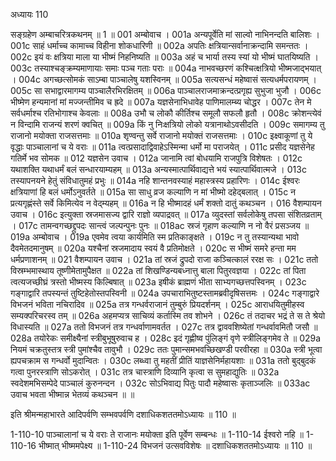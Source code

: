 अध्यायः 110

सङ्ग्रहेण अम्बाचरित्रकथनम् ॥ 1 ॥
001	अम्बोवाच ।
001a	अन्यपूर्वेति मां साल्वो नाभिनन्दति बालिशः ।
001c	साहं धर्माच्च कामाच्च विहीना शोकधारिणी ॥
002a	अपतिः क्षत्रियान्सर्वानाक्रन्दामि समन्ततः ।
002c	इयं वः क्षत्रिया माला या भीष्मं निहनिष्यति ॥
003a	अहं च भार्या तस्य स्यां यो भीष्मं घातयिष्यति ।
003c	तस्याश्चङ्क्रम्यमाणायाः समाः पञ्च गताः पराः ॥
004a	नाभवच्छरणं कश्चित्क्षत्रियो भीष्मजाद्भयात् ।
004c	अगच्छत्सोमकं साऽम्बा पाञ्चालेषु यशस्विनम् ॥
005a	सत्यसन्धं महेष्वासं सत्यधर्मपरायणम् ।
005c	सा सभाद्वारमागम्य पाञ्चालैरभिरक्षितम् ॥
006a	पाञ्चालराजमाक्रन्दत्प्रगृह्य सुभुजा भुजौ ।
006c	भीष्मेण हन्यमानां मां मज्जन्तीमिव च ह्रदे ॥
007a	यज्ञसेनाभिधावेह पाणिमालम्ब्य चोद्धर ।
007c	तेन मे सर्वधर्माश्च रतिभोगाश्च केवलाः ॥
008a	उभौ च लोकौ कीर्तिश्च समूलौ सफलौ हृतौ ।
008c	क्रोशन्त्येवं न विन्दामि राजन्यं शरणं क्वचित् ॥
009a	किं नु निःक्षत्रियो लोको यत्रानाथोऽवसीदति ।
009c	समागम्य तु राजानो मयोक्ता राजसत्तमाः ॥
010a	शृण्वन्तु सर्वे राजानो मयोक्तं राजसत्तमाः ।
010c	इक्ष्वाकूणां तु ये वृद्धाः पाञ्चालानां च ये वराः ॥
011a	त्वत्प्रसादाद्विवाहेऽस्मिन्मा धर्मो मा पराजयेत् ।
011c	प्रसीद यज्ञसेनेह गतिर्मे भव सोमक ॥
012	यज्ञसेन उवाच ।
012a	जानामि त्वां बोधयामि राजपुत्रि विशेषतः ।
012c	यथाशक्ति यथाधर्मं बलं सन्धारयाम्यहम् ॥
013a	अन्यस्मात्पार्थिवाद्यत्ते भयं स्यात्पार्थिवात्मजे ।
013c	तस्यापनयने हेतुं संविधातुमहं प्रभुः ॥
014a	नहि शान्तनवस्याहं महास्त्रस्य प्रहारिणः ।
014c	ईश्वरः क्षत्रियाणां हि बलं धर्मोऽनुवर्तते ॥
015a	सा साधु व्रज कल्याणि न मां भीष्मो दहेद्बलात् ।
015c	न प्रत्यगृह्णंस्ते सर्वे किमित्येव न वेद्म्यहम् ॥
016a	न हि भीष्मादहं धर्मं शक्तो दातुं कथञ्चन ।
016	वैशम्पायन उवाच ।
016c	इत्युक्ता स्रजमासज्य द्वारि राज्ञो व्यपाद्रवत् ॥
017a	व्युदस्तां सर्वलोकेषु तपसा संशितव्रताम् ।
017c	तामन्वगच्छद्द्रुपदः सान्त्वं जल्पन्पुनः पुनः ॥
018ac	स्रजं गृहाण कल्याणि न नो वैरं प्रसञ्जय ॥
019a	अम्बोवाच ।
019a	एवमेव त्वया कार्यमिति स्म प्रतिकाङ्क्षते ।
019c	न तु तस्यान्यथा भावो दैवमेतदमानुषम् ॥
020a	यश्चैनां स्रजमादाय स्वयं वै प्रतिमोक्षते ।
020c	स भीष्मं समरे हन्ता मम धर्मप्रणाशनम् ॥
021	वैशम्पायन उवाच ।
021a	तां स्रजं द्रुपदो राजा कञ्चित्कालं ररक्ष सः ।
021c	ततो विस्रम्भमास्थाय तूष्णीमेतामुपैक्षत ॥
022a	तां शिखण्डिन्यबध्नात्तु बाला पितुरवज्ञया ।
022c	तां पिता त्वत्यजच्छीघ्रं त्रस्तो भीष्मस्य किल्बिषात् ॥
023a	इषीकं ब्राह्मणं भीता साभ्यगच्छत्तपस्विनम् ।
023c	गङ्गाद्वारि तपस्यन्तं तुष्टिहेतोस्तपस्विनी ॥
024a	उपचाराभितुष्टस्तामब्रवीदृषिसत्तमः ।
024c	गङ्गाद्वारे विभजनं भविता नचिरादिव ॥
025a	तत्र गन्धर्वराजानं तुम्बुरुं प्रियदर्शनम् ।
025c	आराधयितुमीहस्व सम्यक्परिचरस्व तम् ॥
026a	अहमप्यत्र साचिव्यं कर्तास्मि तव शोभने ।
026c	तं तदाचर भद्रं ते स ते श्रेयो विधास्यति ॥
027a	ततो विभजनं तत्र गन्धर्वाणामवर्तत ।
027c	तत्र द्वाववशिष्येतां गन्धर्वावमितौ जसौ ॥
028a	तयोरेकः समीक्ष्यैनां स्त्रीबुभूषुरुवाच ह ।
028c	इदं गृह्णीष्व पुंलिङ्गं वृणे स्त्रीलिङ्गमेव ते ॥
029a	नियमं चक्रतुस्तत्र स्त्री पुमांश्चैव तावुभौ ।
029c	ततः पुमान्समभवच्छिखण्डी परवीरहा ॥
030a	स्त्री भूत्वा ह्यपचक्राम स गन्धर्वो मुदान्वितः ।
030c	लब्ध्वा तु महतीं प्रीतिं याज्ञसेनिर्महायशाः ॥
031a	ततो बुद्बुदकं गत्वा पुनरस्त्राणि सोऽकरोत् ।
031c	तत्र चास्त्राणि दिव्यानि कृत्वा स सुमहाद्युतिः ॥
032a	स्वदेशमभिसम्पेदे पाञ्चालं कुरुनन्दन ।
032c	सोऽभिवाद्य पितुः पादौ महेष्वासः कृताञ्जलिः ॥
033ac	उवाच भवता भीष्मान्न भेतव्यं कथञ्चन ॥ ॥

इति श्रीमन्महाभारते आदिपर्वणि सम्भवपर्वणि दशाधिकशततमोऽध्यायः ॥ 110 ॥

1-110-10 पाञ्चालानां च ये वराः ते राजानः मयोक्ता इति पूर्वेण सम्बन्धः ॥ 1-110-14 ईश्वरो नहि ॥ 1-110-16 भीष्मात् भीष्ममपेक्ष्य ॥ 1-110-24 विभजनं उत्सवविशेषः ॥ दशाधिकशततमोऽध्यायः ॥ 110 ॥
